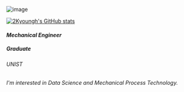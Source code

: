 ![image](C:\Users\sylee\2Kyoungh\v.jpg)

[![2Kyoungh's GitHub stats](https://github-readme-stats.vercel.app/api?username=2Kyoungh)](https://github.com/2Kyoungh/github-readme-stats)

#### *Mechanical Engineer*


##### *Graduate* 
###### *UNIST*


###### I'm interested in Data Science and Mechanical Process Technology.

